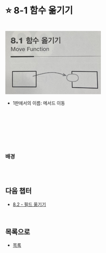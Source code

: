 # :star: 8-1 함수 옮기기

<br>

<img src="../../Images/08_01_image.jpeg" width="300px">

- 1판에서의 이름: 메서드 이동

<br>

```js

```

<br>

```js

```

<br>

### 배경

<br>

<br>

## 다음 챕터

- [8.2 - 필드 옮기기](https://github.com/Esoolgnah/Summary_of_Refactoring_2nd_Edition/blob/main/Notes/08_기능_이동/08_02_필드_옮기기.md)

<br>

## 목록으로

- [목록](https://github.com/Esoolgnah/Summary_of_Refactoring_2nd_Edition/blob/main/Notes/08_기능_이동/08_00_기능_이동.md)
